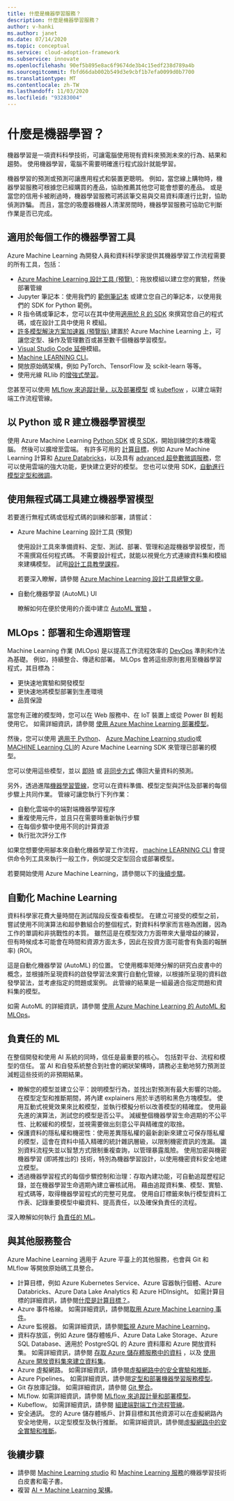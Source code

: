 ```yaml
---
title: 什麼是機器學習服務？
description: 什麼是機器學習服務？
author: v-hanki
ms.author: janet
ms.date: 07/14/2020
ms.topic: conceptual
ms.service: cloud-adoption-framework
ms.subservice: innovate
ms.openlocfilehash: 90ef5b895e8ac6f9674de3b4c15edf238d789a4b
ms.sourcegitcommit: fbfd66dab002b549d3e9cbf1b7efa0099d0b7700
ms.translationtype: MT
ms.contentlocale: zh-TW
ms.lasthandoff: 11/03/2020
ms.locfileid: "93283004"
---
```

<!-- cSpell:ignore scikit RLlib Jupyter MLflow Kubeflow -->

# <a name="what-is-machine-learning"></a>什麼是機器學習？

機器學習是一項資料科學技術，可讓電腦使用現有資料來預測未來的行為、結果和趨勢。 使用機器學習，電腦不需要明確進行程式設計就能學習。

機器學習的預測或預測可讓應用程式和裝置更聰明。 例如，當您線上購物時，機器學習服務可根據您已經購買的產品，協助推薦其他您可能會想要的產品。 或是當您的信用卡被刷過時，機器學習服務可將該筆交易與交易資料庫進行比對，協助偵測詐騙。 而且，當您的吸塵器機器人清潔房間時，機器學習服務可協助它判斷作業是否已完成。

## <a name="machine-learning-tools-to-fit-each-task"></a>適用於每個工作的機器學習工具

Azure Machine Learning 為開發人員和資料科學家提供其機器學習工作流程需要的所有工具，包括：

- [Azure Machine Learning 設計工具 (預覽) ](/azure/machine-learning/tutorial-designer-automobile-price-train-score)：拖放模組以建立您的實驗，然後部署管線
- Jupyter 筆記本：使用我們的 [範例筆記本](https://github.com/Azure/MachineLearningNotebooks) 或建立您自己的筆記本，以使用我們的 SDK for Python 範例。
- R 指令碼或筆記本，您可以在其中使用[適用於 R 的 SDK](https://azure.github.io/azureml-sdk-for-r/reference/index.html) 來撰寫您自己的程式碼，或在設計工具中使用 R 模組。
- [許多模型解決方案加速器 (預覽版) ](https://github.com/microsoft/solution-accelerator-many-models)建置於 Azure Machine Learning 上，可讓您定型、操作及管理數百或甚至數千個機器學習模型。
- [Visual Studio Code 延伸](/azure/machine-learning/tutorial-setup-vscode-extension)模組。
- [Machine LEARNING CLI](/azure/machine-learning/reference-azure-machine-learning-cli)。
- 開放原始碼架構，例如 PyTorch、TensorFlow 及 scikit-learn 等等。
- 使用光線 RLlib 的[增強式學習](/azure/machine-learning/how-to-use-reinforcement-learning)。

您甚至可以使用 [MLflow 來追蹤計量，以及部署模型](/azure/machine-learning/how-to-use-mlflow) 或 [kubeflow](https://www.kubeflow.org/docs/azure/) ，以建立端對端工作流程管線。

## <a name="build-machine-learning-models-in-python-or-r"></a>以 Python 或 R 建立機器學習模型

使用 Azure Machine Learning [Python SDK](/python/api/overview/azure/ml/?view=azure-ml-py) 或 [R SDK](https://azure.github.io/azureml-sdk-for-r/reference/index.html)，開始訓練您的本機電腦。 然後可以擴增至雲端。 有許多可用的 [計算目標](/azure/machine-learning/how-to-set-up-training-targets)，例如 Azure Machine Learning 計算和 [Azure Databricks](/azure/databricks/scenarios/what-is-azure-databricks)，以及具有 [advanced 超參數微調服務](/azure/machine-learning/how-to-tune-hyperparameters)，您可以使用雲端的強大功能，更快建立更好的模型。 您也可以使用 SDK，[自動進行模型定型和微調](/azure/machine-learning/tutorial-auto-train-models)。

## <a name="build-machine-learning-models-with-no-code-tools"></a>使用無程式碼工具建立機器學習模型

若要進行無程式碼或低程式碼的訓練和部署，請嘗試：

- Azure Machine Learning 設計工具 (預覽)

  使用設計工具來準備資料、定型、測試、部署、管理和追蹤機器學習模型，而不需撰寫任何程式碼。 不需要設計程式，就能以視覺化方式連線資料集和模組來建構模型。 試用[設計工具教學課程](/azure/machine-learning/tutorial-designer-automobile-price-train-score)。

  若要深入瞭解，請參閱 [Azure Machine Learning 設計工具總覽文章](/azure/machine-learning/concept-designer)。
- 自動化機器學習 (AutoML) UI

  瞭解如何在便於使用的介面中建立 [AutoML 實驗](/azure/machine-learning/tutorial-first-experiment-automated-ml) 。

## <a name="mlops-deploy-and-lifecycle-management"></a>MLOps：部署和生命週期管理

Machine Learning 作業 (MLOps) 是以提高工作流程效率的 [DevOps](https://azure.microsoft.com/overview/what-is-devops/) 準則和作法為基礎。 例如，持續整合、傳遞和部署。 MLOps 會將這些原則套用至機器學習程式，其目標為：

- 更快速地實驗和開發模型
- 更快速地將模型部署到生產環境
- 品質保證

當您有正確的模型時，您可以在 Web 服務中、在 IoT 裝置上或從 Power BI 輕鬆使用它。 如需詳細資訊，請參閱 [使用 Azure Machine Learning 部署模型](/azure/machine-learning/how-to-deploy-and-where)。

然後，您可以使用 [適用于 Python](/python/api/overview/azure/ml/?view=azure-ml-py)、 [Azure Machine Learning studio](https://ml.azure.com/)或 [MACHINE Learning CLI](/azure/machine-learning/reference-azure-machine-learning-cli)的 Azure Machine Learning SDK 來管理已部署的模型。

您可以使用這些模型，並以 [即時](/azure/machine-learning/how-to-consume-web-service) 或 [非同步方式](/azure/machine-learning/how-to-use-parallel-run-step) 傳回大量資料的預測。

另外，透過進階[機器學習管線](/azure/machine-learning/concept-ml-pipelines)，您可以在資料準備、模型定型與評估及部署的每個步驟上共同作業。 管線可讓您執行下列作業：

- 自動化雲端中的端對端機器學習程序
- 重複使用元件，並且只在需要時重新執行步驟
- 在每個步驟中使用不同的計算資源
- 執行批次評分工作

如果您想要使用腳本來自動化機器學習工作流程， [machine LEARNING CLI](/azure/machine-learning/reference-azure-machine-learning-cli) 會提供命令列工具來執行一般工作，例如提交定型回合或部署模型。

若要開始使用 Azure Machine Learning，請參閱以下的[後續步驟](/azure/machine-learning/overview-what-is-azure-ml#next-steps)。

## <a name="automated-machine-learning"></a>自動化 Machine Learning

資料科學家花費大量時間在測試階段反復查看模型。 在建立可接受的模型之前，嘗試使用不同演算法和超參數組合的整個程式，對資料科學家而言極為困難，因為工作的單調和非挑戰性的本質。 雖然這是在模型效力方面帶來大量增益的練習，但有時候成本可能會在時間和資源方面太多，因此在投資方面可能會有負面的報酬率)  (ROI。

這是自動化機器學習 (AutoML) 的位置。 它使用概率矩陣分解的研究白皮書中的概念，並根據所呈現資料的啟發學習法來實行自動化管線，以根據所呈現的資料啟發學習法，並考慮指定的問題或案例。 此管線的結果是一組最適合指定問題和資料集的模型。

如需 AutoML 的詳細資訊，請參閱 [使用 Azure Machine Learning 的 AutoML 和 MLOps](https://azure.microsoft.com/blog/automated-machine-learning-and-mlops-with-azure-machine-learning/)。

## <a name="responsible-ml"></a>負責任的 ML

在整個開發和使用 AI 系統的同時，信任是最重要的核心。 包括對平台、流程和模型的信任。 當 AI 和自發系統整合到社會的網狀架構時，請務必主動地努力預測並減輕這些技術的非預期結果。

- 瞭解您的模型並建立公平：說明模型行為，並找出對預測有最大影響的功能。 在模型定型和推斷期間，將內建 explainers 用於半透明和黑色方塊模型。 使用互動式視覺效果來比較模型，並執行模擬分析以改善模型的精確度。 使用最先進的演算法，測試您的模型是否公平。 減緩整個機器學習生命週期的不公平性、比較緩和的模型，並視需要做出刻意公平與精確度的取捨。
- 保護資料的隱私權和機密性：使用差異隱私權的最新創新來建立可保存隱私權的模型，這會在資料中插入精確的統計雜訊層級，以限制機密資訊的洩漏。 識別資料流程失並以智慧方式限制重複查詢，以管理暴露風險。 使用加密與機密機器學習 (即將推出的) 技術，特別為機器學習設計，以使用機密資料安全地建立模型。
- 透過機器學習程式的每個步驟控制和治理：存取內建功能，可自動追蹤歷程記錄，並在機器學習生命週期內建立審核試用。 藉由追蹤資料集、模型、實驗、程式碼等，取得機器學習程式的完整可見度。 使用自訂標籤來執行模型資料工作表、記錄重要模型中繼資料、提高責任，以及確保負責任的流程。

深入瞭解如何執行 [負責任的 ML](/azure/machine-learning/concept-responsible-ml)。

## <a name="integration-with-other-services"></a>與其他服務整合

Azure Machine Learning 適用于 Azure 平臺上的其他服務，也會與 Git 和 MLflow 等開放原始碼工具整合。

- 計算目標，例如 Azure Kubernetes Service、Azure 容器執行個體、Azure Databricks、Azure Data Lake Analytics 和 Azure HDInsight。 如需計算目標的詳細資訊，請參閱[什麼是計算目標？](/azure/machine-learning/concept-compute-target)。
- Azure 事件格線。 如需詳細資訊，請參閱[取用 Azure Machine Learning 事件](/azure/machine-learning/how-to-use-event-grid)。
- Azure 監視器。 如需詳細資訊，請參閱[監視 Azure Machine Learning](/azure/machine-learning/monitor-azure-machine-learning)。
- 資料存放區，例如 Azure 儲存體帳戶、Azure Data Lake Storage、Azure SQL Database、適用於 PostgreSQL 的 Azure 資料庫和 Azure 開放資料集。 如需詳細資訊，請參閱 [存取 Azure 儲存體服務中的資料](/azure/machine-learning/how-to-access-data) ，以及 [使用 Azure 開放資料集來建立資料集](/azure/machine-learning/how-to-create-register-datasets#create-datasets-with-azure-open-datasets)。
- Azure 虛擬網路。 如需詳細資訊，請參閱[虛擬網路中的安全實驗和推斷](/azure/machine-learning/how-to-enable-virtual-network)。
- Azure Pipelines。 如需詳細資訊，請參閱[定型和部署機器學習服務模型](/azure/devops/pipelines/targets/azure-machine-learning?tabs=yaml&view=azure-devops)。
- Git 存放庫記錄。 如需詳細資訊，請參閱 [Git 整合](/azure/machine-learning/concept-train-model-git-integration)。
- MLflow. 如需詳細資訊，請參閱 [MLflow 來追蹤計量和部署模型](/azure/machine-learning/how-to-use-mlflow)。
- Kubeflow。 如需詳細資訊，請參閱 [組建端對端工作流程管線](https://www.kubeflow.org/docs/azure/)。
- 安全通訊。 您的 Azure 儲存體帳戶、計算目標和其他資源可以在虛擬網路內安全地使用，以定型模型及執行推斷。 如需詳細資訊，請參閱[虛擬網路中的安全實驗和推斷](/azure/machine-learning/how-to-enable-virtual-network)。

## <a name="next-steps"></a>後續步驟

- 請參閱 [Machine Learning studio](https://azure.microsoft.com/resources/whitepapers/search/?service=machine-learning-studio) 和 [Machine Learning 服務](https://azure.microsoft.com/resources/whitepapers/search/?service=machine-learning-service)的機器學習技術白皮書和電子書。
- 複習 [AI + Machine Learning 架構](/azure/architecture/browse/)。
